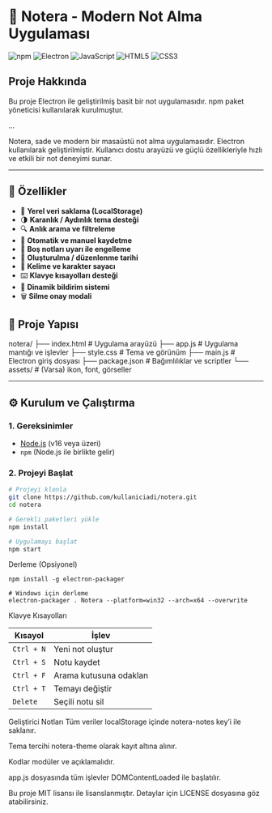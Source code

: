 # 📝 Notera - Modern Not Alma Uygulaması

![npm](https://img.shields.io/badge/npm-%23000000.svg?style=for-the-badge&logo=npm&logoColor=white)
![Electron](https://img.shields.io/badge/Electron-%2300BFFF.svg?style=for-the-badge&logo=electron&logoColor=white)
![JavaScript](https://img.shields.io/badge/JavaScript-%23F7DF1E.svg?style=for-the-badge&logo=javascript&logoColor=black)
![HTML5](https://img.shields.io/badge/HTML5-%23E34F26.svg?style=for-the-badge&logo=html5&logoColor=white)
![CSS3](https://img.shields.io/badge/CSS3-%231572B6.svg?style=for-the-badge&logo=css3&logoColor=white)

## Proje Hakkında
Bu proje Electron ile geliştirilmiş basit bir not uygulamasıdır. npm paket yöneticisi kullanılarak kurulmuştur.

...


Notera, sade ve modern bir masaüstü not alma uygulamasıdır. Electron kullanılarak geliştirilmiştir. Kullanıcı dostu arayüzü ve güçlü özellikleriyle hızlı ve etkili bir not deneyimi sunar.

---

## 🚀 Özellikler

- 🧠 **Yerel veri saklama (LocalStorage)**
- 🌗 **Karanlık / Aydınlık tema desteği**
- 🔍 **Anlık arama ve filtreleme**
- 💾 **Otomatik ve manuel kaydetme**
- 🧹 **Boş notları uyarı ile engelleme**
- 📅 **Oluşturulma / düzenlenme tarihi**
- 🧮 **Kelime ve karakter sayacı**
- ⌨️ **Klavye kısayolları desteği**
- 🔔 **Dinamik bildirim sistemi**
- 🗑️ **Silme onay modali**



## 📁 Proje Yapısı

notera/
├── index.html # Uygulama arayüzü
├── app.js # Uygulama mantığı ve işlevler
├── style.css # Tema ve görünüm
├── main.js # Electron giriş dosyası
├── package.json # Bağımlılıklar ve scriptler
└── assets/ # (Varsa) ikon, font, görseller


---

## ⚙️ Kurulum ve Çalıştırma

### 1. Gereksinimler

- [Node.js](https://nodejs.org/) (v16 veya üzeri)
- `npm` (Node.js ile birlikte gelir)

### 2. Projeyi Başlat

```bash
# Projeyi klonla
git clone https://github.com/kullaniciadi/notera.git
cd notera

# Gerekli paketleri yükle
npm install

# Uygulamayı başlat
npm start

```

Derleme (Opsiyonel)
```
npm install -g electron-packager

# Windows için derleme
electron-packager . Notera --platform=win32 --arch=x64 --overwrite
```
Klavye Kısayolları

| Kısayol    | İşlev                  |
| ---------- | ---------------------- |
| `Ctrl + N` | Yeni not oluştur       |
| `Ctrl + S` | Notu kaydet            |
| `Ctrl + F` | Arama kutusuna odaklan |
| `Ctrl + T` | Temayı değiştir        |
| `Delete`   | Seçili notu sil        |




 Geliştirici Notları
Tüm veriler localStorage içinde notera-notes key’i ile saklanır.

Tema tercihi notera-theme olarak kayıt altına alınır.

Kodlar modüler ve açıklamalıdır.

app.js dosyasında tüm işlevler DOMContentLoaded ile başlatılır.

Bu proje MIT lisansı ile lisanslanmıştır. Detaylar için LICENSE dosyasına göz atabilirsiniz.
